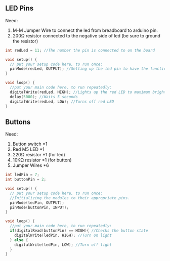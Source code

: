 ## LED Pins

Need:

1. M-M Jumper Wire to connect the led from breadboard to arduino pin.
2. 200Ω resistor connected to the negative side of led (be sure to ground the resistor)

```Cpp
int redLed = 11; //The number the pin is connected to on the board

void setup() {
  // put your setup code here, to run once:
  pinMode(redLed, OUTPUT); //Setting up the led pin to have the function of an OUTPUT.
}

void loop() {
  //put your main code here, to run repeatedly:
  digitalWrite(redLed, HIGH); //Lights up the red LED to maximum brightness
  delay(5000); //Waits 5 seconds
  digitalWrite(redLed, LOW); //Turns off red LED
}
```

## Buttons

Need:

1. Button switch \*1
2. Red M5 LED \*1
3. 220Ω resistor \*1 (for led)
4. 10KΩ resistor \*1 (for button)
5. Jumper Wires \*6

```Cpp
int ledPin = 7;
int buttonPin = 2;

void setup() {
  // put your setup code here, to run once:
  //Initializing the modules to their appropriate pins.
  pinMode(ledPin, OUTPUT);
  pinMode(buttonPin, INPUT);
}

void loop() {
  //put your main code here, to run repeatedly:
  if(digitalRead(buttonPin) == HIGH){ //Checks the button state
    digitalWrite(ledPin, HIGH); //Turn on light
  } else {
    digitalWrite(ledPin, LOW); //Turn off light
  }
}
```
